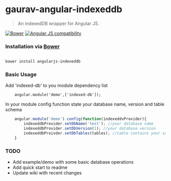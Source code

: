 # gaurav-angular-indexeddb

> An indexedDB wrapper for Angular JS.

[![Bower](https://img.shields.io/bower/v/angularjs-indexeddb.svg)]()
[![Angular JS compatibility](https://img.shields.io/badge/angular->=1.2.x-green.svg)]()

### Installation via [Bower](http://bower.io)

```bash

bower install angularjs-indexeddb

```

### Basic Usage
Add 'indexed-db' to you module dependency list
````javasript
    angular.module('demo',['indexed-db']);
````

In your module config function state your database name, version and table schema
````javascript
    angular.module('demo').config(function(indexeddvProvider){
        indexeddbProvider.setDbName('test'); //your database name
        indexeddbProvider.setDbVersion(1); //your database version
        indexeddbProivder.setDbTables(tables); //table contains your schema for varios tables
    }
````

### TODO
* Add example/demo with some basic database operations
* Add quick start to readme
* Update wiki with recent changes
